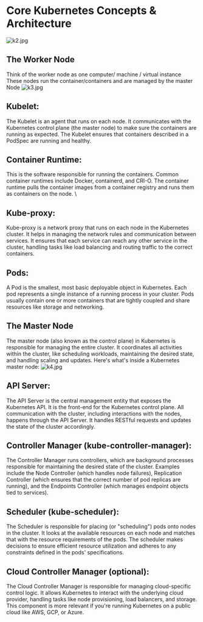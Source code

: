 # Core Kubernetes Concepts  & Architecture
![k2.jpg](k2.jpg)

## The Worker Node 
Think of the worker node as one computer/ machine / virtual instance 
These nodes run the container/containers and are managed by the master Node 
![k3.jpg](k3.jpg)
## Kubelet:
The Kubelet is an agent that runs on each node. It communicates with the Kubernetes control plane (the master node) to make sure the containers are running as expected. The Kubelet ensures that containers described in a PodSpec are running and healthy. 

## Container Runtime:
   This is the software responsible for running the containers. Common container runtimes include Docker, containerd, and CRI-O. The container runtime pulls the container images from a container registry and runs them as containers on the node. \
## Kube-proxy:
   Kube-proxy is a network proxy that runs on each node in the Kubernetes cluster. It helps in managing the network rules and communication between services. It ensures that each service can reach any other service in the cluster, handling tasks like load balancing and routing traffic to the correct containers.
## Pods:
   A Pod is the smallest, most basic deployable object in Kubernetes. Each pod represents a single instance of a running process in your cluster. Pods usually contain one or more containers that are tightly coupled and share resources like storage and networking.


## The Master Node 
The master node (also known as the control plane) in Kubernetes is responsible for managing the entire cluster. It coordinates all activities within the cluster, like scheduling workloads, maintaining the desired state, and handling scaling and updates. Here's what's inside a Kubernetes master node:
![k4.jpg](k4.jpg)
## API Server:
   The API Server is the central management entity that exposes the Kubernetes API. It is the front-end for the Kubernetes control plane. All communication with the cluster, including interactions with the nodes, happens through the API Server. It handles RESTful requests and updates the state of the cluster accordingly.
## Controller Manager (kube-controller-manager):
   The Controller Manager runs controllers, which are background processes responsible for maintaining the desired state of the cluster. Examples include the Node Controller (which handles node failures), Replication Controller (which ensures that the correct number of pod replicas are running), and the Endpoints Controller (which manages endpoint objects tied to services).
## Scheduler (kube-scheduler):
   The Scheduler is responsible for placing (or "scheduling") pods onto nodes in the cluster. It looks at the available resources on each node and matches that with the resource requirements of the pods. The scheduler makes decisions to ensure efficient resource utilization and adheres to any constraints defined in the pods' specifications.
## Cloud Controller Manager (optional):
   The Cloud Controller Manager is responsible for managing cloud-specific control logic. It allows Kubernetes to interact with the underlying cloud provider, handling tasks like node provisioning, load balancers, and storage. This component is more relevant if you're running Kubernetes on a public cloud like AWS, GCP, or Azure.
